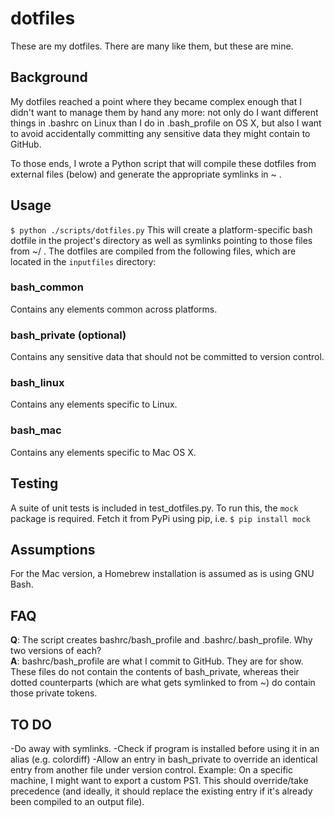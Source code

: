 # dotfiles
These are my dotfiles. There are many like them, but these are mine.

## Background
My dotfiles reached a point where they became complex enough that I didn't want to manage them by hand any more: not only do I want different things in .bashrc on Linux than I do in .bash_profile on OS X, but also I want to avoid accidentally committing any sensitive data they might contain to GitHub.

To those ends, I wrote a Python script that will compile these dotfiles from external files (below) and generate the appropriate symlinks in ~ .

## Usage
<code>$ python ./scripts/dotfiles.py</code>
This will create a platform-specific bash dotfile in the project's directory as well as symlinks pointing to those files from ~/ . The dotfiles are compiled from the following files, which are located in the <code>inputfiles</code> directory:

### bash_common
Contains any elements common across platforms.

### bash_private (optional)
Contains any sensitive data that should not be committed to version control.

### bash_linux
Contains any elements specific to Linux.

### bash_mac
Contains any elements specific to Mac OS X.

## Testing
A suite of unit tests is included in test_dotfiles.py. To run this, the <code>mock</code> package is required. Fetch it from PyPi using pip, i.e. <code>$ pip install mock</code>

## Assumptions
For the Mac version, a Homebrew installation is assumed as is using GNU Bash.

## FAQ
**Q**: The script creates bashrc/bash_profile and .bashrc/.bash_profile. Why two versions of each?  
**A**: bashrc/bash_profile are what I commit to GitHub. They are for show. These files do not contain the contents of bash_private, whereas their dotted counterparts (which are what gets symlinked to from ~) do contain those private tokens.

## TO DO  
-Do away with symlinks.
-Check if program is installed before using it in an alias (e.g. colordiff)
-Allow an entry in bash_private to override an identical entry from another file under version control. Example: On a specific machine, I might want to export a custom PS1. This should override/take precedence (and ideally, it should replace the existing entry if it's already been compiled to an output file).
